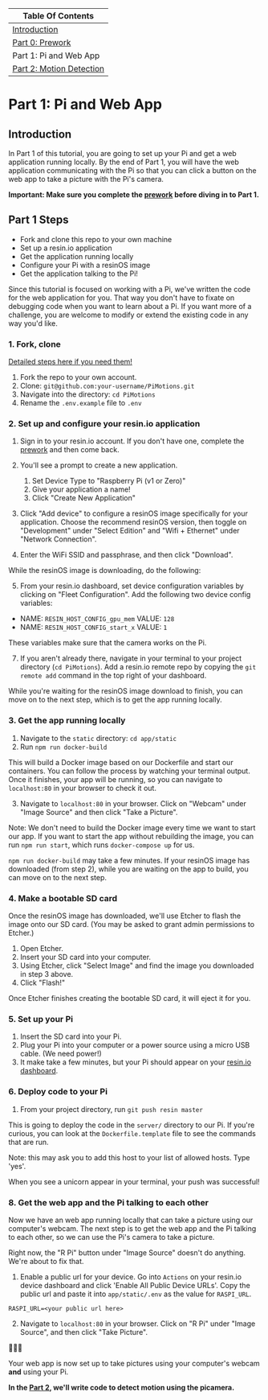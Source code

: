| Table Of Contents                   |
| ------------------------------------|
| [Introduction](README.md)           |
| [Part 0: Prework](prework.md)       |
| Part 1: Pi and Web App              |
| [Part 2: Motion Detection](part2.md)|

# Part 1: Pi and Web App
## Introduction

In Part 1 of this tutorial, you are going to set up your Pi and get a web application running locally.
By the end of Part 1, you will have the web application communicating with the Pi so that you can click a button on the web app to take a picture with the Pi's camera.

**Important: Make sure you complete the [prework](prework.md) before diving in to Part 1.**

## Part 1 Steps
- Fork and clone this repo to your own machine
- Set up a resin.io application
- Get the application running locally
- Configure your Pi with a resinOS image
- Get the application talking to the Pi!

Since this tutorial is focused on working with a Pi, we've written the code for the web application for you. That way you don't have to fixate on debugging code when you want to learn about a Pi. If you want more of a challenge, you are welcome to modify or extend the existing code in any way you'd like.

### 1. Fork, clone
[Detailed steps here if you need them!](https://help.github.com/articles/fork-a-repo/)

1. Fork the repo to your own account.
2. Clone: `git@github.com:your-username/PiMotions.git`
3. Navigate into the directory: `cd PiMotions`
4. Rename the `.env.example` file to `.env`

### 2. Set up and configure your resin.io application

1. Sign in to your resin.io account. If you don't have one, complete the [prework](prework.md) and then come back.

2. You'll see a prompt to create a new application.
    1. Set Device Type to "Raspberry Pi (v1 or Zero)"
    1. Give your application a name!
    1. Click "Create New Application"

3. Click "Add device" to configure a resinOS image specifically for your application. Choose the recommend resinOS version, then toggle on "Development" under "Select Edition" and "Wifi + Ethernet" under "Network Connection".
4. Enter the WiFi SSID and passphrase, and then click "Download".

While the resinOS image is downloading, do the following:

5. From your resin.io dashboard, set device configuration variables by clicking on "Fleet Configuration". Add the following two device config variables:
- NAME: `RESIN_HOST_CONFIG_gpu_mem` VALUE: `128`
- NAME: `RESIN_HOST_CONFIG_start_x` VALUE: `1`

These variables make sure that the camera works on the Pi.

7. If you aren't already there, navigate in your terminal to your project directory (`cd PiMotions`). Add a resin.io remote repo by copying the `git remote add` command in the top right of your dashboard.

While you're waiting for the resinOS image download to finish, you can move on to the next step, which is to get the app running locally.

### 3. Get the app running locally

1. Navigate to the `static` directory: `cd app/static`
2. Run `npm run docker-build`

This will build a Docker image based on our Dockerfile and start our containers. You can follow the process by watching your terminal output.
Once it finishes, your app will be running, so you can navigate to `localhost:80` in your browser to check it out.

3. Navigate to `localhost:80` in your browser. Click on "Webcam" under "Image Source" and then click "Take a Picture".

Note: We don't need to build the Docker image every time we want to start our app. If you want to start the app without rebuilding the image, you can run `npm run start`, which runs `docker-compose up` for us.

`npm run docker-build` may take a few minutes. If your resinOS image has downloaded (from step 2), while you are waiting on the app to build, you can move on to the next step.

### 4. Make a bootable SD card

Once the resinOS image has downloaded, we'll use Etcher to flash the image onto our SD card. (You may be asked to grant admin permissions to Etcher.)

1. Open Etcher.
2. Insert your SD card into your computer.
3. Using Etcher, click "Select Image" and find the image you downloaded in step 3 above.
4. Click "Flash!"

Once Etcher finishes creating the bootable SD card, it will eject it for you.

### 5. Set up your Pi

1. Insert the SD card into your Pi.
2. Plug your Pi into your computer or a power source using a micro USB cable. (We need power!)
3. It make take a few minutes, but your Pi should appear on your [resin.io dashboard](https://dashboard.resin.io/apps).

### 6. Deploy code to your Pi

1. From your project directory, run `git push resin master`

This is going to deploy the code in the `server/` directory to our Pi.
If you're curious, you can look at the `Dockerfile.template` file to see the commands that are run.

Note: this may ask you to add this host to your list of allowed hosts. Type 'yes'.

When you see a unicorn appear in your terminal, your push was successful!

### 8. Get the web app and the Pi talking to each other

Now we have an web app running locally that can take a picture using our computer's webcam.
The next step is to get the web app and the Pi talking to each other, so we can use the Pi's camera to take a picture.

Right now, the "R Pi" button under "Image Source" doesn't do anything. We're about to fix that.

1. Enable a public url for your device. Go into `Actions` on your resin.io device dashboard and click 'Enable All Public Device URLs'.
Copy the public url and paste it into `app/static/.env` as the value for `RASPI_URL`.

```
RASPI_URL=<your public url here>
```
2. Navigate to `localhost:80` in your browser. Click on "R Pi" under "Image Source", and then click "Take Picture".

:tada::tada::tada:

Your web app is now set up to take pictures using your computer's webcam **and** using your Pi.

**In the [Part 2](part2.md), we'll write code to detect motion using the picamera.**
